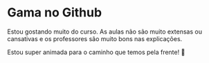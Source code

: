 # Gama no Github

Estou gostando muito do curso. As aulas não são muito extensas ou cansativas e os professores são muito bons nas explicações.

Estou super animada para o caminho que temos pela frente! :facepunch: